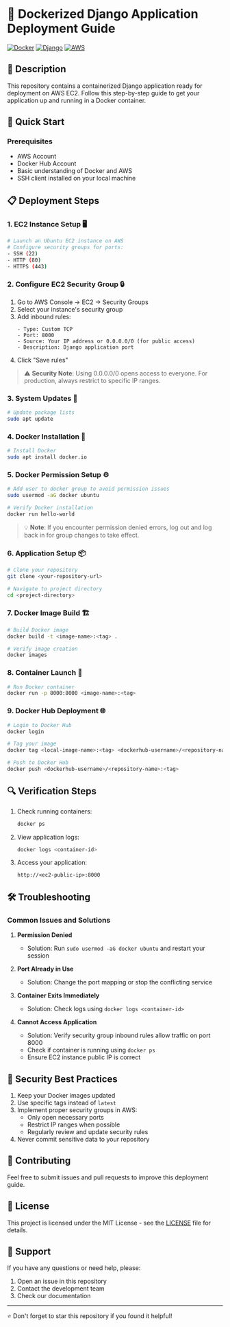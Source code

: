 # 🐳 Dockerized Django Application Deployment Guide

[![Docker](https://img.shields.io/badge/docker-%230db7ed.svg?style=for-the-badge&logo=docker&logoColor=white)](https://www.docker.com/)
[![Django](https://img.shields.io/badge/django-%23092E20.svg?style=for-the-badge&logo=django&logoColor=white)](https://www.djangoproject.com/)
[![AWS](https://img.shields.io/badge/AWS-%23FF9900.svg?style=for-the-badge&logo=amazon-aws&logoColor=white)](https://aws.amazon.com/)

## 📝 Description

This repository contains a containerized Django application ready for deployment on AWS EC2. Follow this step-by-step guide to get your application up and running in a Docker container.

## 🚀 Quick Start

### Prerequisites

- AWS Account
- Docker Hub Account
- Basic understanding of Docker and AWS
- SSH client installed on your local machine

## 📋 Deployment Steps

### 1. EC2 Instance Setup 🖥️

```bash
# Launch an Ubuntu EC2 instance on AWS
# Configure security groups for ports:
- SSH (22)
- HTTP (80)
- HTTPS (443)
```

### 2. Configure EC2 Security Group 🔒

1. Go to AWS Console → EC2 → Security Groups
2. Select your instance's security group
3. Add inbound rules:
   ```
   - Type: Custom TCP
   - Port: 8000
   - Source: Your IP address or 0.0.0.0/0 (for public access)
   - Description: Django application port
   ```
4. Click "Save rules"

> ⚠️ **Security Note**: Using 0.0.0.0/0 opens access to everyone. For production, always restrict to specific IP ranges.

### 3. System Updates 🔄

```bash
# Update package lists
sudo apt update
```

### 4. Docker Installation 🐋

```bash
# Install Docker
sudo apt install docker.io
```

### 5. Docker Permission Setup ⚙️

```bash
# Add user to docker group to avoid permission issues
sudo usermod -aG docker ubuntu

# Verify Docker installation
docker run hello-world
```

> 💡 **Note**: If you encounter permission denied errors, log out and log back in for group changes to take effect.

### 6. Application Setup 📦

```bash
# Clone your repository
git clone <your-repository-url>

# Navigate to project directory
cd <project-directory>
```

### 7. Docker Image Build 🏗️

```bash
# Build Docker image
docker build -t <image-name>:<tag> .

# Verify image creation
docker images
```

### 8. Container Launch 🚢

```bash
# Run Docker container
docker run -p 8000:8000 <image-name>:<tag>
```

### 9. Docker Hub Deployment 🌐

```bash
# Login to Docker Hub
docker login

# Tag your image
docker tag <local-image-name>:<tag> <dockerhub-username>/<repository-name>:<tag>

# Push to Docker Hub
docker push <dockerhub-username>/<repository-name>:<tag>
```

## 🔍 Verification Steps

1. Check running containers:
   ```bash
   docker ps
   ```

2. View application logs:
   ```bash
   docker logs <container-id>
   ```

3. Access your application:
   ```
   http://<ec2-public-ip>:8000
   ```

## 🛠️ Troubleshooting

### Common Issues and Solutions

1. **Permission Denied**
   - Solution: Run `sudo usermod -aG docker ubuntu` and restart your session

2. **Port Already in Use**
   - Solution: Change the port mapping or stop the conflicting service

3. **Container Exits Immediately**
   - Solution: Check logs using `docker logs <container-id>`

4. **Cannot Access Application**
   - Solution: Verify security group inbound rules allow traffic on port 8000
   - Check if container is running using `docker ps`
   - Ensure EC2 instance public IP is correct

## 🔐 Security Best Practices

1. Keep your Docker images updated
2. Use specific tags instead of `latest`
3. Implement proper security groups in AWS:
   - Only open necessary ports
   - Restrict IP ranges when possible
   - Regularly review and update security rules
4. Never commit sensitive data to your repository

## 📝 Contributing

Feel free to submit issues and pull requests to improve this deployment guide.

## 📜 License

This project is licensed under the MIT License - see the [LICENSE](LICENSE) file for details.

## 👥 Support

If you have any questions or need help, please:
1. Open an issue in this repository
2. Contact the development team
3. Check our documentation

---
⭐ Don't forget to star this repository if you found it helpful!


